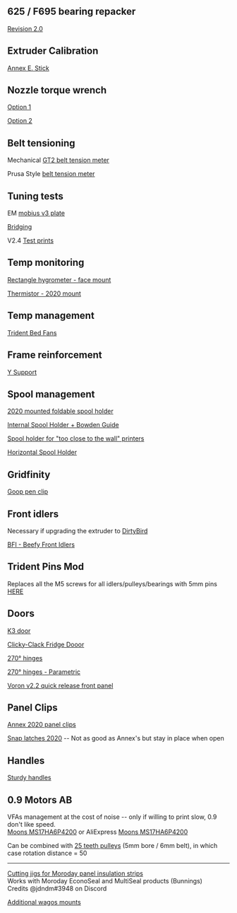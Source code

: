 ## 625 / F695 bearing repacker 

[Revision 2.0](https://github.com/Annex-Engineering/Misc_Designs/tree/master/Bearing_Repacker/Release_2)

## Extruder Calibration 

[Annex E. Stick](https://github.com/Annex-Engineering/Misc_Designs/tree/master/Extruder_Calibration_Stick)

## Nozzle torque wrench

[Option 1](https://www.thingiverse.com/thing:4738816)

[Option 2](https://www.thingiverse.com/thing:4332963)

## Belt tensioning

Mechanical [GT2 belt tension meter](https://github.com/Diyshift/3D-Printer/tree/main/GT2%20Belt%20Tension%20Meter)

Prusa Style [belt tension meter](https://github.com/VoronDesign/VoronUsers/tree/master/printer_mods/Kruppes/Tension_Meter)

## Tuning tests

EM [mobius v3 plate](/stl-3mf/mobius_v3-front_drive_plate.stl)

[Bridging](https://www.thingiverse.com/thing:476845)

V2.4 [Test prints](https://github.com/VoronDesign/Voron-2/tree/Voron2.4/STLs/Test_Prints)

## Temp monitoring

[Rectangle hygrometer - face mount](https://github.com/VoronDesign/VoronUsers/tree/master/legacy_printers/printer_mods/Danowar/Humidity_Sensor_Bracket)

[Thermistor - 2020 mount](https://mods.vorondesign.com/detail/dfRX88k7wwS6tpYlvyCEw)

## Temp management

[Trident Bed Fans](https://github.com/VoronDesign/VoronUsers/tree/master/printer_mods/CannedBass/Trident_Bed_Fans)

## Frame reinforcement

[Y Support](/stl-3mf/Trident_Y_support.3mf)

## Spool management

[2020 mounted foldable spool holder](https://www.printables.com/model/341479-voron-24-trident-switchwire-foldable-spool-holder/)

[Internal Spool Holder + Bowden Guide](https://www.teamfdm.com/files/file/619-trident-simple-internal-spool-holder-bowden-guide-60degrees-curved/)

[Spool holder for "too close to the wall" printers](https://mods.vorondesign.com/detail/VjlccbeeOuH5iax4AFHA)

[Horizontal Spool Holder](https://mods.vorondesign.com/detail/x2umK6ZcG6l2c5EEM2LQjQ)

## Gridfinity

[Goop pen clip](https://github.com/MakerBogans/BoganParts/tree/main/killcode/GoopPenClip)

## Front idlers

Necessary if upgrading the extruder to [DirtyBird](https://github.com/MakerBogans/dirtybird/)

[BFI - Beefy Front Idlers](https://github.com/clee/VoronBFI)

## Trident Pins Mod

Replaces all the M5 screws for all idlers/pulleys/bearings with 5mm pins [HERE](https://mods.vorondesign.com/detail/C8XJJ0fBGfBFKQZctjKeA)

## Doors

[K3 door](https://github.com/Annex-Engineering/Annex-Engineering_User_Mods/tree/main/Printers/Redoubt/BeunHaas34-Annex_Door)

[Clicky-Clack Fridge Dooor](https://github.com/tanaes/whopping_Voron_mods/tree/main/clickyclacky_door)

[270° hinges](https://github.com/VoronDesign/VoronUsers/tree/master/printer_mods/chrisrgonzales/270_degree_hinge)

[270° hinges - Parametric](https://github.com/LoganFraser/VoronMods/tree/main/ParametricRemovable270Hinges)

[Voron v2.2 quick release front panel](https://github.com/VoronDesign/Voron-2/tree/Voron2.2/STLs/VORON2.2/Panel_Mounting/Front_Panel_Quick_Release/Handles)

## Panel Clips
 
[Annex 2020 panel clips](https://github.com/Annex-Engineering/Annex-Engineering_User_Mods/tree/main/Printers/All_Printers/annex_dev-Panel_2020_Clips_and_Hinges)

[Snap latches 2020](https://github.com/VoronDesign/VoronUsers/tree/master/printer_mods/richardjm/snap-latch-2020)  -- Not as good as Annex's but stay in place when open

## Handles

[Sturdy handles](https://github.com/VoronDesign/VoronUsers/tree/master/printer_mods/jeoje/Sturdy_Handles)

## 0.9 Motors AB

VFAs management at the cost of noise -- only if willing to print slow, 0.9 don't like speed.  
[Moons MS17HA6P4200](https://www.moonsindustries.com/p/nema-17-high-precision-hybrid-stepper-motors/ms17ha6p4200-000004611110015926) or AliExpress [Moons MS17HA6P4200](https://www.aliexpress.com/item/4000378651911.html)

Can be combined with [25 teeth pulleys](https://www.aliexpress.com/item/32994584651.html) (5mm bore / 6mm belt), in which case rotation distance = 50


---

[Cutting jigs for Moroday panel insulation strips](/stl-3mf/Moroday%20cutting%20jigs/)  
Works with Moroday EconoSeal and MultiSeal products (Bunnings)  
Credits @jdndm#3948 on Discord

[Additional wagos mounts](https://github.com/LoganFraser/VoronMods/tree/main/WagoMounts)

